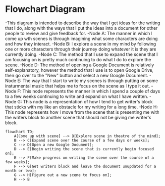 # Flowchart Diagram
 -This diagram is intended to describe the way that I get ideas for the writing that I do, along with the ways that I put the ideas into a document for other people to review and give feedback for.
 -Node A: The manner in which I come up wth scenes is through imagining what some characters are doing and how they interact.
 -Node B: I explore a scene in my mind by following one or more characters through their journey doing whatever it is they are currently doing.
 -Node C: The method that I use to expand the scene that I am focusing on is pretty much continuing to do what I do to explore the scene.
 -Node D: The method of opening a Google Document is relatively self-explanatory, however the method that I use is to open Google Drive, then go over to the "New" button and select a new Google Document.
 -Node E: The way that I start to write my scenes is through putting on some insturmental music that helps me to focus on the scene as I type it out.
 -Node F: This node represents the manner in which I spend a couple of days to a few weeks continuing to write and expand on what I have written.
 -Node G: This node is a representation of how I tend to get writer's block that sticks with my like an obstacle for my writing for a long time.
 -Node H: This node represents how I move from the scene that is presenting me with the writers block to another scene that should not be giving me writer's block.

```mermaid
flowchart TD;
	A[Come up with scene] --> B[Explore scene in theatre of the mind];
	B --> C[Expand scene over the course of a few days or weeks];
	C --> D[Open a new Google Document];
	D --> E[Begin writing the scene that is currently begin focused on];
	E --> F[Make progress on writing the scene over the course of a few weeks];
	F --> G[Get writers block and leave the document unupdated for a month or two];
	G --> H[Figure out a new scene to focus on];
	H --> B
```
